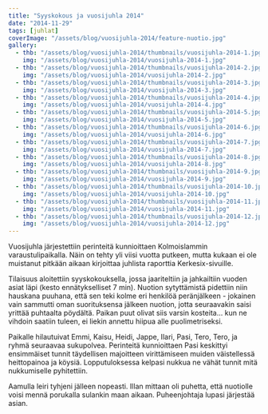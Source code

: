 ```yaml
---
title: "Syyskokous ja vuosijuhla 2014"
date: "2014-11-29"
tags: [juhlat]
coverImage: "/assets/blog/vuosijuhla-2014/feature-nuotio.jpg"
gallery:
  - thb: "/assets/blog/vuosijuhla-2014/thumbnails/vuosijuhla-2014-1.jpg"
    img: "/assets/blog/vuosijuhla-2014/vuosijuhla-2014-1.jpg"
  - thb: "/assets/blog/vuosijuhla-2014/thumbnails/vuosijuhla-2014-2.jpg"
    img: "/assets/blog/vuosijuhla-2014/vuosijuhla-2014-2.jpg"
  - thb: "/assets/blog/vuosijuhla-2014/thumbnails/vuosijuhla-2014-3.jpg"
    img: "/assets/blog/vuosijuhla-2014/vuosijuhla-2014-3.jpg"
  - thb: "/assets/blog/vuosijuhla-2014/thumbnails/vuosijuhla-2014-4.jpg"
    img: "/assets/blog/vuosijuhla-2014/vuosijuhla-2014-4.jpg"
  - thb: "/assets/blog/vuosijuhla-2014/thumbnails/vuosijuhla-2014-5.jpg"
    img: "/assets/blog/vuosijuhla-2014/vuosijuhla-2014-5.jpg"
  - thb: "/assets/blog/vuosijuhla-2014/thumbnails/vuosijuhla-2014-6.jpg"
    img: "/assets/blog/vuosijuhla-2014/vuosijuhla-2014-6.jpg"
  - thb: "/assets/blog/vuosijuhla-2014/thumbnails/vuosijuhla-2014-7.jpg"
    img: "/assets/blog/vuosijuhla-2014/vuosijuhla-2014-7.jpg"
  - thb: "/assets/blog/vuosijuhla-2014/thumbnails/vuosijuhla-2014-8.jpg"
    img: "/assets/blog/vuosijuhla-2014/vuosijuhla-2014-8.jpg"
  - thb: "/assets/blog/vuosijuhla-2014/thumbnails/vuosijuhla-2014-9.jpg"
    img: "/assets/blog/vuosijuhla-2014/vuosijuhla-2014-9.jpg"
  - thb: "/assets/blog/vuosijuhla-2014/thumbnails/vuosijuhla-2014-10.jpg"
    img: "/assets/blog/vuosijuhla-2014/vuosijuhla-2014-10.jpg"
  - thb: "/assets/blog/vuosijuhla-2014/thumbnails/vuosijuhla-2014-11.jpg"
    img: "/assets/blog/vuosijuhla-2014/vuosijuhla-2014-11.jpg"
  - thb: "/assets/blog/vuosijuhla-2014/thumbnails/vuosijuhla-2014-12.jpg"
    img: "/assets/blog/vuosijuhla-2014/vuosijuhla-2014-12.jpg"
---
```


Vuosijuhla järjestettiin perinteitä kunnioittaen Kolmoislammin
varaustulipaikalla. Näin on tehty yli viisi vuotta putkeen, mutta kukaan ei ole
muistanut pitkään aikaan kirjoittaa juhlista raporttia Kerkesix-sivuille.

Tilaisuus aloitettiin syyskokouksella, jossa jaariteltiin ja jahkailtiin vuoden
asiat läpi (kesto ennätykselliset 7 min). Nuotion sytyttämistä pidettiin niin
hauskana puuhana, että sen teki kolme eri henkilöä peränjälkeen - jokainen vain
sammutti oman suorituksensa jälkeen nuotion, jotta seuraavakin saisi yrittää
puhtaalta pöydältä. Paikan puut olivat siis varsin kosteita... kun ne vihdoin
saatiin tuleen, ei liekin annettu hiipua alle puolimetriseksi.

Paikalle hilautuivat Emmi, Kaisu, Heidi, Jappe, Ilari, Pasi, Tero, Tero, ja
ryhmä seuraavaa sukupolvea. Perinteitä kunnioittaen Pasi keskittyi ensimmäiset
tunnit täydellisen majoitteen virittämiseen muiden väistellessä heittopainoa ja
köysiä. Lopputuloksessa kelpasi nukkua ne vähät tunnit mitä nukkumiselle
pyhitettiin.

Aamulla leiri tyhjeni jälleen nopeasti. Illan mittaan oli puhetta, että
nuotiolle voisi mennä porukalla sulankin maan aikaan. Puheenjohtaja lupasi
järjestää asian.
